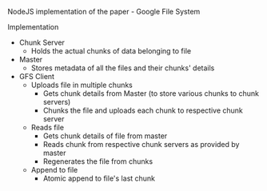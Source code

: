 NodeJS implementation of the paper - Google File System

Implementation
- Chunk Server
  - Holds the actual chunks of data belonging to file
- Master
  - Stores metadata of all the files and their chunks' details
- GFS Client
  - Uploads file in multiple chunks
    - Gets chunk details from Master (to store various chunks to chunk servers)
    - Chunks the file and uploads each chunk to respective chunk server
  - Reads file
    - Gets chunk details of file from master
    - Reads chunk from respective chunk servers as provided by master
    - Regenerates the file from chunks
  - Append to file
    - Atomic append to file's last chunk
